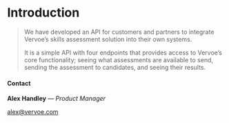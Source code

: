 # Introduction

<!-- theme: success -->

> We have developed an API for customers and partners to integrate Vervoe’s skills assessment solution into their own systems. 
>
> It is a simple API with four endpoints that provides access to Vervoe’s core functionality; seeing what assessments are available to send, sending the assessment to candidates, and seeing their results. 

#### Contact 

**Alex Handley** — *Product Manager*  

[alex@vervoe.com]("mailto:alex+api@vervoe.com")
